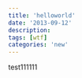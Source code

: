 ```yaml
---
title: 'helloworld'
date: '2013-09-12'
description:
tags: [wtf]
categories: 'new'
---
```

test111111